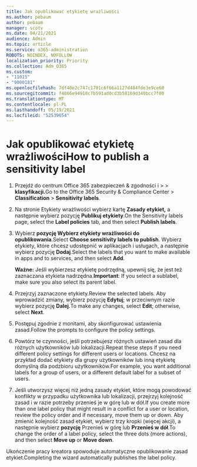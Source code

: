 ```yaml
---
title: Jak opublikować etykietę wrażliwości
ms.author: pebaum
author: pebaum
manager: scotv
ms.date: 04/21/2021
audience: Admin
ms.topic: article
ms.service: o365-administration
ROBOTS: NOINDEX, NOFOLLOW
localization_priority: Priority
ms.collection: Adm_O365
ms.custom:
- "11015"
- "9000181"
ms.openlocfilehash: 7df40e2c747c1701c6f66a1127d484fde3e9ce60
ms.sourcegitcommit: f4866e94918c7b591ad0cd3b58169d340bcc7f00
ms.translationtype: MT
ms.contentlocale: pl-PL
ms.lasthandoff: 05/19/2021
ms.locfileid: "52539654"
---
```

# <a name="how-to-publish-a-sensitivity-label"></a><span data-ttu-id="87865-102">Jak opublikować etykietę wrażliwości</span><span class="sxs-lookup"><span data-stu-id="87865-102">How to publish a sensitivity label</span></span>

1. <span data-ttu-id="87865-103">Przejdź do centrum Office 365 zabezpieczeń & zgodności i >   >  **klasyfikacji.**</span><span class="sxs-lookup"><span data-stu-id="87865-103">Go to the Office 365 Security & Compliance Center > **Classification** > **Sensitivity labels**.</span></span>

1. <span data-ttu-id="87865-104">Na stronie Etykiety wrażliwości wybierz kartę **Zasady etykiet,** a następnie wybierz pozycję **Publikuj etykiety**.</span><span class="sxs-lookup"><span data-stu-id="87865-104">On the Sensitivity labels page, select the **Label policies** tab, and then select **Publish labels**.</span></span>

1. <span data-ttu-id="87865-105">Wybierz **pozycję Wybierz etykiety wrażliwości do opublikowania**.</span><span class="sxs-lookup"><span data-stu-id="87865-105">Select **Choose sensitivity labels to publish**.</span></span> <span data-ttu-id="87865-106">Wybierz etykiety, które chcesz udostępnić w aplikacjach i usługach, a następnie wybierz pozycję **Dodaj**.</span><span class="sxs-lookup"><span data-stu-id="87865-106">Select the labels that you want to make available in apps and to services, and then select **Add**.</span></span>

    <span data-ttu-id="87865-107">**Ważne:** Jeśli wybierzesz etykietę podrzędną, upewnij się, że jest też zaznaczana etykieta nadrzędna.</span><span class="sxs-lookup"><span data-stu-id="87865-107">**Important**: If you select a sublabel, make sure you also select its parent label.</span></span>

1. <span data-ttu-id="87865-108">Przejrzyj zaznaczone etykiety.</span><span class="sxs-lookup"><span data-stu-id="87865-108">Review the selected labels.</span></span> <span data-ttu-id="87865-109">Aby wprowadzić zmiany, wybierz pozycję **Edytuj**; w przeciwnym razie wybierz pozycję **Dalej.**</span><span class="sxs-lookup"><span data-stu-id="87865-109">To make any changes, select **Edit**; otherwise, select **Next**.</span></span>

1. <span data-ttu-id="87865-110">Postępuj zgodnie z monitami, aby skonfigurować ustawienia zasad.</span><span class="sxs-lookup"><span data-stu-id="87865-110">Follow the prompts to configure the policy settings.</span></span>

1. <span data-ttu-id="87865-111">Powtórz te czynności, jeśli potrzebujesz różnych ustawień zasad dla różnych użytkowników lub lokalizacji.</span><span class="sxs-lookup"><span data-stu-id="87865-111">Repeat these steps if you need different policy settings for different users or locations.</span></span> <span data-ttu-id="87865-112">Chcesz na przykład dodać etykiety dla grupy użytkowników lub inną etykietę domyślną dla podzbioru użytkowników.</span><span class="sxs-lookup"><span data-stu-id="87865-112">For example, you want additional labels for a group of users, or a different default label for a subset of users.</span></span>

1. <span data-ttu-id="87865-113">Jeśli utworzysz więcej niż jedną zasady etykiet, które mogą powodować konflikty w przypadku użytkownika lub lokalizacji, przejrzyj kolejność zasad i w razie potrzeby przenieś je w górę lub w dół.</span><span class="sxs-lookup"><span data-stu-id="87865-113">If you create more than one label policy that might result in a conflict for a user or location, review the policy order and if necessary, move them up or down.</span></span> <span data-ttu-id="87865-114">Aby zmienić kolejność zasad etykiet, wybierz trzy kropki (więcej akcji), a następnie wybierz **pozycję** Przenieś w górę lub **Przenieś w dół**.</span><span class="sxs-lookup"><span data-stu-id="87865-114">To change the order of a label policy, select the three dots (more actions), and then select **Move up** or **Move down**.</span></span>

<span data-ttu-id="87865-115">Ukończenie pracy kreatora spowoduje automatyczne opublikowanie zasad etykiet.</span><span class="sxs-lookup"><span data-stu-id="87865-115">Completing the wizard automatically publishes the label policy.</span></span>